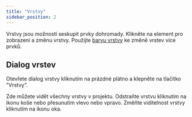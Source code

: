 ```yaml
---
title: "Vrstvy"
sidebar_position: 2
---
```


Vrstvy jsou možností seskupit prvky dohromady. Klikněte na element pro zobrazení a změnu vrstvy. Použijte [barvu vrstvy](painters/layer.md) ke změně vrstev více prvků.

## Dialog vrstev

Otevřete dialog vrstvy kliknutím na prázdné plátno a klepněte na tlačítko "Vrstvy".

Zde můžete vidět všechny vrstvy v projektu. Odstraňte vrstvu kliknutím na ikonu koše nebo přesunutím vlevo nebo vpravo. Změňte viditelnost vrstvy kliknutím na ikonu oka.
